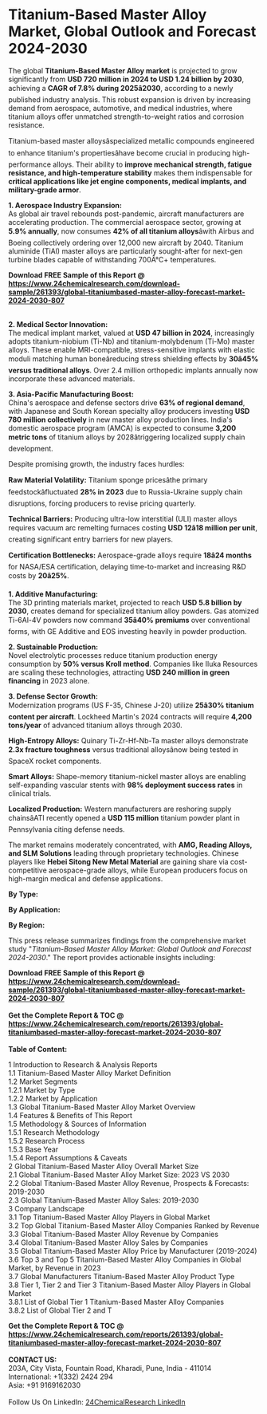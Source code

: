 <h1>Titanium-Based Master Alloy Market, Global Outlook and Forecast 2024-2030</h1><p>The global <strong>Titanium-Based Master Alloy market</strong> is projected to grow significantly from <strong>USD 720 million in 2024 to USD 1.24 billion by 2030</strong>, achieving a <strong>CAGR of 7.8% during 2025â2030</strong>, according to a newly published industry analysis. This robust expansion is driven by increasing demand from aerospace, automotive, and medical industries, where titanium alloys offer unmatched strength-to-weight ratios and corrosion resistance.</p><p>Titanium-based master alloysâspecialized metallic compounds engineered to enhance titanium's propertiesâhave become crucial in producing high-performance alloys. Their ability to <strong>improve mechanical strength, fatigue resistance, and high-temperature stability</strong> makes them indispensable for <strong>critical applications like jet engine components, medical implants, and military-grade armor</strong>.</p><p><strong>1. Aerospace Industry Expansion:</strong><br>
As global air travel rebounds post-pandemic, aircraft manufacturers are accelerating production. The commercial aerospace sector, growing at <strong>5.9% annually</strong>, now consumes <strong>42% of all titanium alloys</strong>âwith Airbus and Boeing collectively ordering over 12,000 new aircraft by 2040. Titanium aluminide (TiAl) master alloys are particularly sought-after for next-gen turbine blades capable of withstanding 700Â°C+ temperatures.</p><div><b>Download FREE Sample of this Report @ 
            <a href="https://www.24chemicalresearch.com/download-sample/261393/global-titaniumbased-master-alloy-forecast-market-2024-2030-807">
            https://www.24chemicalresearch.com/download-sample/261393/global-titaniumbased-master-alloy-forecast-market-2024-2030-807</a></b></div><br><p><strong>2. Medical Sector Innovation:</strong><br>
The medical implant market, valued at <strong>USD 47 billion in 2024</strong>, increasingly adopts titanium-niobium (Ti-Nb) and titanium-molybdenum (Ti-Mo) master alloys. These enable MRI-compatible, stress-sensitive implants with elastic moduli matching human boneâreducing stress shielding effects by <strong>30â45% versus traditional alloys</strong>. Over 2.4 million orthopedic implants annually now incorporate these advanced materials.</p><p><strong>3. Asia-Pacific Manufacturing Boost:</strong><br>
China's aerospace and defense sectors drive <strong>63% of regional demand</strong>, with Japanese and South Korean specialty alloy producers investing <strong>USD 780 million collectively</strong> in new master alloy production lines. India's domestic aerospace program (AMCA) is expected to consume <strong>3,200 metric tons</strong> of titanium alloys by 2028âtriggering localized supply chain development.</p><p>Despite promising growth, the industry faces hurdles:</p><p><strong>Raw Material Volatility:</strong> Titanium sponge pricesâthe primary feedstockâfluctuated <strong>28% in 2023</strong> due to Russia-Ukraine supply chain disruptions, forcing producers to revise pricing quarterly.</p><p><strong>Technical Barriers:</strong> Producing ultra-low interstitial (ULI) master alloys requires vacuum arc remelting furnaces costing <strong>USD 12â18 million per unit</strong>, creating significant entry barriers for new players.</p><p><strong>Certification Bottlenecks:</strong> Aerospace-grade alloys require <strong>18â24 months</strong> for NASA/ESA certification, delaying time-to-market and increasing R&amp;D costs by <strong>20â25%</strong>.</p><p><strong>1. Additive Manufacturing:</strong><br>
The 3D printing materials market, projected to reach <strong>USD 5.8 billion by 2030</strong>, creates demand for specialized titanium alloy powders. Gas atomized Ti-6Al-4V powders now command <strong>35â40% premiums</strong> over conventional forms, with GE Additive and EOS investing heavily in powder production.</p><p><strong>2. Sustainable Production:</strong><br>
Novel electrolytic processes reduce titanium production energy consumption by <strong>50% versus Kroll method</strong>. Companies like Iluka Resources are scaling these technologies, attracting <strong>USD 240 million in green financing</strong> in 2023 alone.</p><p><strong>3. Defense Sector Growth:</strong><br>
Modernization programs (US F-35, Chinese J-20) utilize <strong>25â30% titanium content per aircraft</strong>. Lockheed Martin's 2024 contracts will require <strong>4,200 tons/year</strong> of advanced titanium alloys through 2030.</p><p><strong>High-Entropy Alloys:</strong> Quinary Ti-Zr-Hf-Nb-Ta master alloys demonstrate <strong>2.3x fracture toughness</strong> versus traditional alloysânow being tested in SpaceX rocket components.</p><p><strong>Smart Alloys:</strong> Shape-memory titanium-nickel master alloys are enabling self-expanding vascular stents with <strong>98% deployment success rates</strong> in clinical trials.</p><p><strong>Localized Production:</strong> Western manufacturers are reshoring supply chainsâATI recently opened a <strong>USD 115 million</strong> titanium powder plant in Pennsylvania citing defense needs.</p><p>The market remains moderately concentrated, with <strong>AMG, Reading Alloys, and SLM Solutions</strong> leading through proprietary technologies. Chinese players like <strong>Hebei Sitong New Metal Material</strong> are gaining share via cost-competitive aerospace-grade alloys, while European producers focus on high-margin medical and defense applications.</p><p><strong>By Type:</strong></p><p><strong>By Application:</strong></p><p><strong>By Region:</strong></p><p>This press release summarizes findings from the comprehensive market study "<em>Titanium-Based Master Alloy Market: Global Outlook and Forecast 2024-2030</em>." The report provides actionable insights including:</p><div><b>Download FREE Sample of this Report @ 
            <a href="https://www.24chemicalresearch.com/download-sample/261393/global-titaniumbased-master-alloy-forecast-market-2024-2030-807">
            https://www.24chemicalresearch.com/download-sample/261393/global-titaniumbased-master-alloy-forecast-market-2024-2030-807</a></b></div><br><div><b>Get the Complete Report & TOC @ 
            <a href="https://www.24chemicalresearch.com/reports/261393/global-titaniumbased-master-alloy-forecast-market-2024-2030-807">
            https://www.24chemicalresearch.com/reports/261393/global-titaniumbased-master-alloy-forecast-market-2024-2030-807</a></b></div><br>
            <b>Table of Content:</b><p>1 Introduction to Research & Analysis Reports<br />
    1.1 Titanium-Based Master Alloy Market Definition<br />
    1.2 Market Segments<br />
        1.2.1 Market by Type<br />
        1.2.2 Market by Application<br />
    1.3 Global Titanium-Based Master Alloy Market Overview<br />
    1.4 Features & Benefits of This Report<br />
    1.5 Methodology & Sources of Information<br />
        1.5.1 Research Methodology<br />
        1.5.2 Research Process<br />
        1.5.3 Base Year<br />
        1.5.4 Report Assumptions & Caveats<br />
2 Global Titanium-Based Master Alloy Overall Market Size<br />
    2.1 Global Titanium-Based Master Alloy Market Size: 2023 VS 2030<br />
    2.2 Global Titanium-Based Master Alloy Revenue, Prospects & Forecasts: 2019-2030<br />
    2.3 Global Titanium-Based Master Alloy Sales: 2019-2030<br />
3 Company Landscape<br />
    3.1 Top Titanium-Based Master Alloy Players in Global Market<br />
    3.2 Top Global Titanium-Based Master Alloy Companies Ranked by Revenue<br />
    3.3 Global Titanium-Based Master Alloy Revenue by Companies<br />
    3.4 Global Titanium-Based Master Alloy Sales by Companies<br />
    3.5 Global Titanium-Based Master Alloy Price by Manufacturer (2019-2024)<br />
    3.6 Top 3 and Top 5 Titanium-Based Master Alloy Companies in Global Market, by Revenue in 2023<br />
    3.7 Global Manufacturers Titanium-Based Master Alloy Product Type<br />
    3.8 Tier 1, Tier 2 and Tier 3 Titanium-Based Master Alloy Players in Global Market<br />
        3.8.1 List of Global Tier 1 Titanium-Based Master Alloy Companies<br />
        3.8.2 List of Global Tier 2 and T</p><div><b>Get the Complete Report & TOC @ 
            <a href="https://www.24chemicalresearch.com/reports/261393/global-titaniumbased-master-alloy-forecast-market-2024-2030-807">
            https://www.24chemicalresearch.com/reports/261393/global-titaniumbased-master-alloy-forecast-market-2024-2030-807</a></b></div><br><b>CONTACT US:</b><br>
            203A, City Vista, Fountain Road, Kharadi, Pune, India - 411014<br>
            International: +1(332) 2424 294<br>
            Asia: +91 9169162030 <br><br>
            Follow Us On LinkedIn: <a href="https://www.linkedin.com/company/24chemicalresearch/">24ChemicalResearch LinkedIn</a>